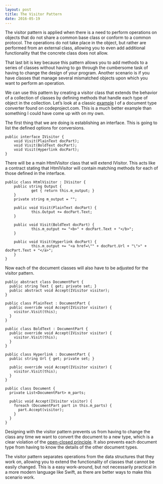 ```yaml
---
layout: post
title: The Visitor Pattern
date: 2016-05-19
---
```


The visitor pattern is applied when there is a need to perform operations on objects that do not share a common base class or conform to a common protocol. The operations do not take place in the object, but rather are performed from an external class, allowing you to even add additional functionality that the concrete class does not allow. 

That last bit is key because this pattern allows you to add methods to a series of classes without having to go through the cumbersome task of having to change the design of your program. Another scenario is if you have classes that manage several mismatched objects upon which you want to perform an operation. 

We can use this pattern by creating a visitor class that extends the behavior of a collection of classes by defining methods that handle each type of object in the collection. Let’s look at a classic [example](http://www.codeproject.com/Articles/588882/The-Visitor-Pattern-Explained) I  of a document type converter found on codeproject.com. This is a much better example than something I could have come up with on my own. 

The first thing that we are doing is establishing an interface. This is going to list the defined options for conversions.

```
public interface IVisitor {
    void Visit(PlainText docPart);
    void Visit(BoldText docPart);
    void Visit(Hyperlink docPart);
}
```

There will be a main HtmlVisitor class that will extend IVisitor. This acts like a contract stating that HtmlVisitor will contain matching methods for each of those defined in the interface.

```
public class HtmlVisitor : IVisitor {
    public string Output { 
            get { return this.m_output; }
    }
    private string m_output = "";

    public void Visit(PlainText docPart) {
            this.Output += docPart.Text;
    }

    public void Visit(BoldText docPart) {
            this.m_output += "<b>" + docPart.Text + "</b>";
    }

    public void Visit(Hyperlink docPart) {
            this.m_output += "<a href=\"" + docPart.Url + "\">" + docPart.Text + "</a>";
    }
}
```

Now each of the document classes will also have to be adjusted for the visitor pattern. 

```
public abstract class DocumentPart {
  public string Text { get; private set; }
  public abstract void Accept(IVisitor visitor);
}

public class PlainText : DocumentPart { 
  public override void Accept(IVisitor visitor) {
    visitor.Visit(this);
  }
}

public class BoldText : DocumentPart { 
  public override void Accept(IVisitor visitor) {
    visitor.Visit(this);
  }
}

public class Hyperlink : DocumentPart {
  public string Url { get; private set; }

  public override void Accept(IVisitor visitor) {
    visitor.Visit(this);
  }
}

public class Document {
  private List<DocumentPart> m_parts;

  public void Accept(IVisitor visitor) {
    foreach (DocumentPart part in this.m_parts) {
      part.Accept(visitor);
    }
  }
}
```

Designing with the visitor pattern prevents us from having to change the class any time we want to convert the document to a new type, which is a clear violation of the [open-closed principle](http://nicolecarpenter.github.io/2016/04/26/open-closed-principle.html). It also prevents each document type from having to know the details of the other document types. 

The visitor pattern separates operations from the data structures that they work on, allowing you to extend the functionality of classes that cannot be easily changed. This is a easy work-around, but not necessarily practical in a more modern language like Swift, as there are better ways to make this scenario work. 
